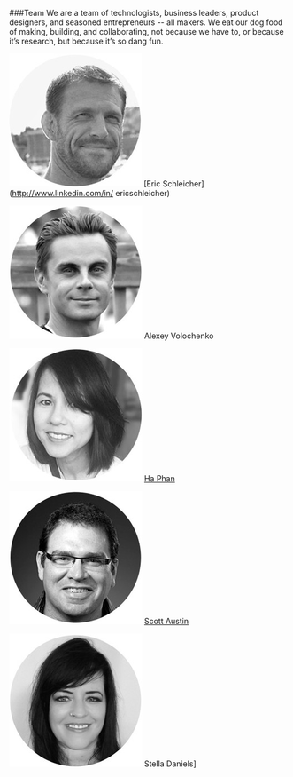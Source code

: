 ###Team
We are a team of technologists, business leaders, product designers, and seasoned entrepreneurs -- all makers. We eat our dog food of making, building, and collaborating, not because we have to, or because it’s research, but because it’s so dang fun.


![Eric](images/Eric-Circle_medium.jpg)
[Eric Schleicher](http://www.linkedin.com/in/
ericschleicher)

![Alexey Volochenko](images/Alexey-Circle_medium.jpg)
Alexey Volochenko

![Ha Phan](images/Ha-Circle_medium.jpg)
[Ha Phan](http://www.linkedin.com/in/hpuxixd/)

![Scott Austin](images/Scott-Circle_medium.jpg)
[Scott Austin](http://www.linkedin.com/in/svaustin)

![Stella Daniels](images/Stella_medium.jpg)
Stella Daniels]
